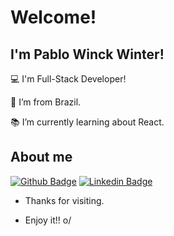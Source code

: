 # Welcome!

 

## I'm Pablo Winck Winter!

 

:computer: I'm Full-Stack Developer!

:house_with_garden: I’m from Brazil.

:books: I’m currently learning about React.

 

## About me

[![Github Badge](https://img.shields.io/badge/-Github-000?style=flat-square&logo=Github&logoColor=white&link=https://github.com/pablowinck)](https://github.com/pablowinck)
[![Linkedin Badge](https://img.shields.io/badge/-LinkedIn-blue?style=flat-square&logo=Linkedin&logoColor=white&link=https://www.linkedin.com/in/pablo-winck-winter-798004170/)](https://www.linkedin.com/in/pablo-winck-winter-798004170/)


<!-- [![pablowinck GitHub stats](https://github-readme-stats.vercel.app/api?username=pablowinck)](https://github.com/pablowinck/github-readme-stats) !-->


- Thanks for visiting.

- Enjoy it!! o/
